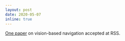 ```yaml
---
layout: post
date: 2020-05-07
inline: true
---
```


<a href="http://www.roboticsproceedings.org/rss16/p048.html">One paper</a> on vision-based navigation accepted at RSS. 
